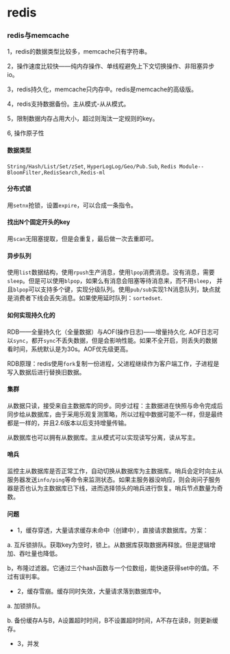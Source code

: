 # redis

### redis与memcache

1，redis的数据类型比较多，memcache只有字符串。

2，操作速度比较快——纯内存操作、单线程避免上下文切换操作、非阻塞异步io。

3，redis持久化，memcache只内存中。redis是memcache的高级版。

4，redis支持数据备份。主从模式-从从模式。

5，限制数据内存占用大小，超过则淘汰一定规则的key。

6, 操作原子性


#### 数据类型

`String/Hash/List/Set/zSet`, `HyperLogLog/Geo/Pub.Sub`, `Redis Module--BloomFilter,RedisSearch,Redis-ml`

#### 分布式锁

用`setnx`抢锁，设置`expire`，可以合成一条指令。

#### 找出N个固定开头的key

用`scan`无阻塞提取，但是会重复，最后做一次去重即可。

#### 异步队列

使用`list`数据结构，使用`rpush`生产消息，使用`lpop`消费消息。没有消息，需要`sleep`。但是可以使用`blpop`，如果么有消息会阻塞等待消息来，而不用`sleep`， 并且`blpop`可以支持多个键，实现分级队列。使用`pub/sub`实现1:N消息队列，缺点就是消费者下线会丢失消息。如果使用延时队列：`sortedset`.

#### 如何实现持久化的

RDB——全量持久化（全量数据）与AOF(操作日志)——增量持久化.  AOF日志可以`sync`，都开`sync`不丢失数据，但是会影响性能。如果不全开启，则丢失的数据看时间，系统默认是为30s。AOF优先级更高。

RDB原理：redis使用`fork`复制一份进程，父进程继续作为客户端工作，子进程是写入数据后进行替换旧数据。


#### 集群

从数据只读，接受来自主数据库的同步。同步过程：主数据进在快照与命令完成后同步给从数据库，由于采用乐观复测策略，所以过程中数据可能不一样，但是最终都是一样的，并且2.6版本以后支持增量传输。

从数据库也可以拥有从数据库。主从模式可以实现读写分离，读从写主。


#### 哨兵

监控主从数据库是否正常工作，自动切换从数据库为主数据库。哨兵会定时向主从服务器发送`info/ping`等命令来监测状态。如果主服务器没响应，则会询问子服务器是否也认为主数据库已下线，进而选择领头的哨兵进行恢复。哨兵节点数量为奇数。


#### 问题

+ 1，缓存穿透，大量请求缓存未命中（创建中），直接请求数据库。方案：

a. 互斥锁排队。获取key为空时，锁上。从数据库获取数据再释放。但是逻辑增加、吞吐量也降低。

b，布隆过滤器。它通过三个hash函数与一个位数组，能快速获得set中的值。不过有误判率。

+ 2，缓存雪崩。缓存同时失效，大量请求落到数据库中。

a. 加锁排队。

b. 备份缓存A与B，A设置超时时间，B不设置超时时间，A不存在读B，则更新缓存。

+ 3，并发
